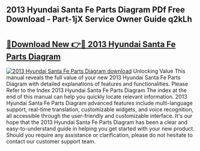 ## 2013 Hyundai Santa Fe Parts Diagram PDf Free Download - Part-1jX Service Owner Guide q2kLh

# <h2><a href="http://dfpspg.blite.top/?on=2013+Hyundai+Santa+Fe+Parts+Diagram">🔗Download New 👉🔴 2013 Hyundai Santa Fe Parts Diagram</a></h2>

[![2013 Hyundai Santa Fe Parts Diagram download](https://i.imgur.com/lujVjoI.png)](http://dfpspg.blite.top/?on=2013+Hyundai+Santa+Fe+Parts+Diagram)
Unlocking Value This manual reveals the full value of your new 2013 Hyundai Santa Fe Parts Diagram with detailed explanations of features and functionalities. Please Refer to the Index 2013 Hyundai Santa Fe Parts Diagram The index at the end of this manual can help you quickly locate relevant information. 2013 Hyundai Santa Fe Parts Diagram advanced features include multi-language support, real-time translation, customizable widgets, and voice recognition, all accessible through the user-friendly and customizable interface. It's our hope that the 2013 Hyundai Santa Fe Parts Diagram has been a clear and easy-to-understand guide in helping you get started with your new product. Should you require any assistance or clarification, please do not hesitate to contact our customer support team.
